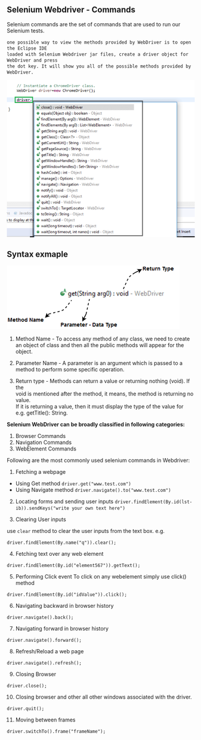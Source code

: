 ## Selenium Webdriver - Commands
Selenium commands are the set of commands that are used to run our Selenium tests.

```
one possible way to view the methods provided by WebDriver is to open the Eclipse IDE 
loaded with Selenium Webdriver jar files, create a driver object for WebDriver and press 
the dot key. It will show you all of the possible methods provided by WebDriver.
```
![Webdriver commands](image-1.png)

## Syntax exmaple
![syntax](image-2.png)
1. Method Name - To access any method of any class, we need to create an object of class 
and then all the public methods will appear for the object.

2. Parameter Name - A parameter is an argument which is passed to a method to perform some specific operation.

3. Return type - Methods can return a value or returning nothing (void). If the   
void is mentioned after the method, it means, the method is returning no value.   
If it is returning a value, then it must display the type of the value for   
e.g. getTitle(): String.

**Selenium WebDriver can be broadly classified in following categories:**
1. Browser Commands
2. Navigation Commands
3. WebElement Commands

Following are the most commonly used selenium commands in Webdriver:
1. Fetching a webpage
* Using Get method
`driver.get("www.test.com")`
* Using Navigate method
`driver.navigate().to("www.test.com")`

2. Locating forms and sending user inputs
`driver.findElement(By.id(lst-ib)).sendKeys("write your own text here")`

3. Clearing User inputs

use `clear` method to clear the user inputs from the text box.
e.g.  
```
driver.findElement(By.name("q")).clear();
```
4. Fetching text over any web element
```
driver.findElement(By.id("element567")).getText();
```

5. Performing Click event
To click on any webelement simply use click() method

```
driver.findElement(By.id("idValue")).click();
```
6. Navigating backward in browser history

```
driver.navigate().back();
```
7. Navigating forward in browser history

```
driver.navigate().forward();
```
8. Refresh/Reload a web page

```
driver.navigate().refresh();
```
9. Closing Browser
```
driver.close();
```
10. Closing browser and other all other windows associated with the driver.

```
driver.quit();
```
11. Moving between frames
```
driver.switchTo().frame("frameName");
```